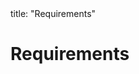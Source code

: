<frontmatter>
title: "Requirements"
</frontmatter>

<link rel="stylesheet" href="{{baseUrl}}/css/textbook.css">

<div class="website-content" id="all">

<div id="title">

# Requirements
</div>
<div id="main">

<include src="introduction/embed.md" boilerplate  />
<include src="nonFunctionalRequirements/embed.md" boilerplate  />
<include src="prioritizing/embed.md" boilerplate  />
<include src="quality/embed.md" boilerplate  />

</div>

</div>
